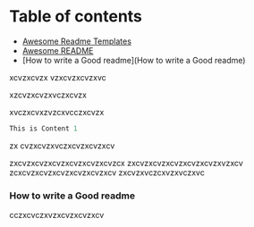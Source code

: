 # Table of contents
- [Awesome Readme Templates](https://awesomeopensource.com/project/elangosundar/awesome-README-templates)
 - [Awesome README](https://github.com/matiassingers/awesome-readme)
 - [How to write a Good readme](How to write a Good readme)



xcvzxcvzx
vzxcvzxcvzxvc

xzcvzxcvzxvczxcvzx


xvczxcvxzvzcxvcczxcvzx

```javascript
This is Content 1
```

zx
cvzxcvzxvczxcvzxcvzxcv

zxcvzxcvzxcvzxcvzxcvzxcvzcx
zxcvzxcvzxcvzxcvzxcvzxvzxcv
zcxcvzxcvzxcvzxcvzxcvzxcv
zxcvzxvczcxvzxvczxvc

### How to write a Good readme
cczxcvczxvzxcvzxcvzxcv
